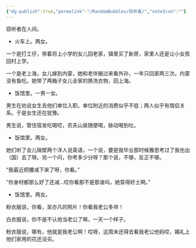```yaml
---
{"dg-publish":true,"permalink":"/RandomBubbles/窃听者/","noteIcon":""}
---
```


窃听者在人间。

-   火车上。两女。

一个是打工仔，带着将上小学的女儿回老家，镇里买了新房，家里人还是让小女孩回村上学。

一个是老上海，女儿嫁到内蒙，她和老伴搬过来看外孙，一年只回家两三次。内蒙没有鱼吃。她带了两箱子女儿全家的换洗衣物，回上海。

-   饭馆里。一男一女。

男生在劝说女生去他们单位入职。单位附近的消费似乎不低；两人似乎有情侣关系。于是女生还在犹豫。

男生说，管住宿发吃喝哎，农夫山泉随便喝，脉动喝到吐。

-   饭馆里。两女。

她们听了会儿隔壁两个洋人说英语，一个说，要是我毕业那时候雅思考过了我也出（国）去了呀。另一个问，你考多少分呀？那个说，不够，反正不够。

“我最近把腰减下来了呀，你看。”

“你身材都那么好了还减…哎你看那不是那谁吗，她穿得好土啊。”

-   饭馆里。两女。

粉衣服说，你看，吴亦凡的照片！你看我老公多帅！

白衣服说，你不是不认他当老公了嘛，一天一个样子。

粉衣服说，哪有，他就是我老公啊！哎呀，这周末还得去看我老公他妈哎，婚礼上他们家用的花还没买。
